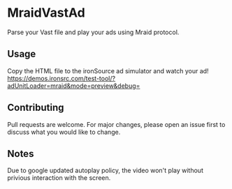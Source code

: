 # MraidVastAd

Parse your Vast file and play your ads using Mraid protocol.

## Usage
Copy the HTML file to the ironSource ad simulator and watch your ad!    
https://demos.ironsrc.com/test-tool/?adUnitLoader=mraid&mode=preview&debug=

## Contributing
Pull requests are welcome. For major changes, please open an issue first to discuss what you would like to change.

## Notes
Due to google updated autoplay policy, the video won't play without privious interaction with the screen.
